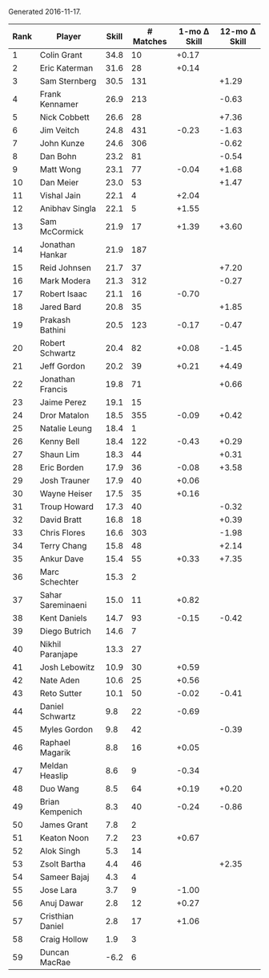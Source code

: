 Generated 2016-11-17.

| Rank | Player            | Skill | # Matches | 1-mo Δ Skill | 12-mo Δ Skill |
|------|-------------------|-------|-----------|--------------|---------------|
|    1 | Colin Grant       |  34.8 |        10 |        +0.17 |               |
|    2 | Eric Katerman     |  31.6 |        28 |        +0.14 |               |
|    3 | Sam Sternberg     |  30.5 |       131 |              |         +1.29 |
|    4 | Frank Kennamer    |  26.9 |       213 |              |         -0.63 |
|    5 | Nick Cobbett      |  26.6 |        28 |              |         +7.36 |
|    6 | Jim Veitch        |  24.8 |       431 |        -0.23 |         -1.63 |
|    7 | John Kunze        |  24.6 |       306 |              |         -0.62 |
|    8 | Dan Bohn          |  23.2 |        81 |              |         -0.54 |
|    9 | Matt Wong         |  23.1 |        77 |        -0.04 |         +1.68 |
|   10 | Dan Meier         |  23.0 |        53 |              |         +1.47 |
|   11 | Vishal Jain       |  22.1 |         4 |        +2.04 |               |
|   12 | Anibhav Singla    |  22.1 |         5 |        +1.55 |               |
|   13 | Sam McCormick     |  21.9 |        17 |        +1.39 |         +3.60 |
|   14 | Jonathan Hankar   |  21.9 |       187 |              |               |
|   15 | Reid Johnsen      |  21.7 |        37 |              |         +7.20 |
|   16 | Mark Modera       |  21.3 |       312 |              |         -0.27 |
|   17 | Robert Isaac      |  21.1 |        16 |        -0.70 |               |
|   18 | Jared Bard        |  20.8 |        35 |              |         +1.85 |
|   19 | Prakash Bathini   |  20.5 |       123 |        -0.17 |         -0.47 |
|   20 | Robert Schwartz   |  20.4 |        82 |        +0.08 |         -1.45 |
|   21 | Jeff Gordon       |  20.2 |        39 |        +0.21 |         +4.49 |
|   22 | Jonathan Francis  |  19.8 |        71 |              |         +0.66 |
|   23 | Jaime Perez       |  19.1 |        15 |              |               |
|   24 | Dror Matalon      |  18.5 |       355 |        -0.09 |         +0.42 |
|   25 | Natalie Leung     |  18.4 |         1 |              |               |
|   26 | Kenny Bell        |  18.4 |       122 |        -0.43 |         +0.29 |
|   27 | Shaun Lim         |  18.3 |        44 |              |         +0.31 |
|   28 | Eric Borden       |  17.9 |        36 |        -0.08 |         +3.58 |
|   29 | Josh Trauner      |  17.9 |        40 |        +0.06 |               |
|   30 | Wayne Heiser      |  17.5 |        35 |        +0.16 |               |
|   31 | Troup Howard      |  17.3 |        40 |              |         -0.32 |
|   32 | David Bratt       |  16.8 |        18 |              |         +0.39 |
|   33 | Chris Flores      |  16.6 |       303 |              |         -1.98 |
|   34 | Terry Chang       |  15.8 |        48 |              |         +2.14 |
|   35 | Ankur Dave        |  15.4 |        55 |        +0.33 |         +7.35 |
|   36 | Marc Schechter    |  15.3 |         2 |              |               |
|   37 | Sahar Sareminaeni |  15.0 |        11 |        +0.82 |               |
|   38 | Kent Daniels      |  14.7 |        93 |        -0.15 |         -0.42 |
|   39 | Diego Butrich     |  14.6 |         7 |              |               |
|   40 | Nikhil Paranjape  |  13.3 |        27 |              |               |
|   41 | Josh Lebowitz     |  10.9 |        30 |        +0.59 |               |
|   42 | Nate Aden         |  10.6 |        25 |        +0.56 |               |
|   43 | Reto Sutter       |  10.1 |        50 |        -0.02 |         -0.41 |
|   44 | Daniel Schwartz   |   9.8 |        22 |        -0.69 |               |
|   45 | Myles Gordon      |   9.8 |        42 |              |         -0.39 |
|   46 | Raphael Magarik   |   8.8 |        16 |        +0.05 |               |
|   47 | Meldan Heaslip    |   8.6 |         9 |        -0.34 |               |
|   48 | Duo Wang          |   8.5 |        64 |        +0.19 |         +0.20 |
|   49 | Brian Kempenich   |   8.3 |        40 |        -0.24 |         -0.86 |
|   50 | James Grant       |   7.8 |         2 |              |               |
|   51 | Keaton Noon       |   7.2 |        23 |        +0.67 |               |
|   52 | Alok Singh        |   5.3 |        14 |              |               |
|   53 | Zsolt Bartha      |   4.4 |        46 |              |         +2.35 |
|   54 | Sameer Bajaj      |   4.3 |         4 |              |               |
|   55 | Jose Lara         |   3.7 |         9 |        -1.00 |               |
|   56 | Anuj Dawar        |   2.8 |        12 |        +0.27 |               |
|   57 | Cristhian Daniel  |   2.8 |        17 |        +1.06 |               |
|   58 | Craig Hollow      |   1.9 |         3 |              |               |
|   59 | Duncan MacRae     |  -6.2 |         6 |              |               |